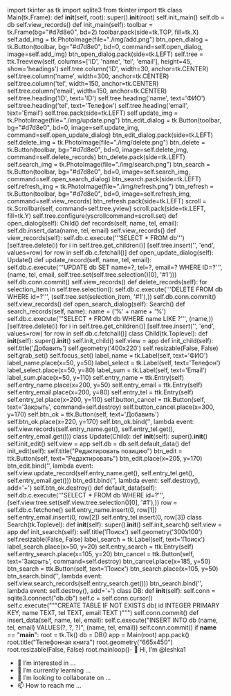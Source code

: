 import tkinter as tk import sqlite3 from tkinter import ttk class Main(tk.Frame): def __init__(self, root): super().__init__(root) self.init_main() self.db = db self.view_records() def init_main(self): toolbar = tk.Frame(bg="#d7d8e0", bd=2) toolbar.pack(side=tk.TOP, fill=tk.X) self.add_img = tk.PhotoImage(file="./img/add.png") btn_open_dialog = tk.Button(toolbar, bg="#d7d8e0", bd=0, command=self.open_dialog, image=self.add_img) btn_open_dialog.pack(side=tk.LEFT) self.tree = ttk.Treeview(self, columns=['ID', 'name', 'tel', 'email'], height=45, show='headings') self.tree.column('ID', width=30, anchor=tk.CENTER) self.tree.column('name', width=300, anchor=tk.CENTER) self.tree.column('tel', width=150, anchor=tk.CENTER) self.tree.column('email', width=150, anchor=tk.CENTER) self.tree.heading('ID', text='ID') self.tree.heading('name', text='ФИО') self.tree.heading('tel', text='Телефон') self.tree.heading('email', text='Email') self.tree.pack(side=tk.LEFT) self.update_img = tk.PhotoImage(file="./img/update.png") btn_edit_dialog = tk.Button(toolbar, bg="#d7d8e0", bd=0, image=self.update_img, command=self.open_update_dialog) btn_edit_dialog.pack(side=tk.LEFT) self.delete_img = tk.PhotoImage(file="./img/delete.png") btn_delete = tk.Button(toolbar, bg="#d7d8e0", bd=0, image=self.delete_img, command=self.delete_records) btn_delete.pack(side=tk.LEFT) self.search_img = tk.PhotoImage(file="./img/search.png") btn_search = tk.Button(toolbar, bg="#d7d8e0", bd=0, image=self.search_img, command=self.open_search_dialog) btn_search.pack(side=tk.LEFT) self.refresh_img = tk.PhotoImage(file="./img/refresh.png") btn_refresh = tk.Button(toolbar, bg="#d7d8e0", bd=0, image=self.refresh_img, command=self.view_records) btn_refresh.pack(side=tk.LEFT) scroll = tk.Scrollbar(self, command=self.tree.yview) scroll.pack(side=tk.LEFT, fill=tk.Y) self.tree.configure(yscrollcommand=scroll.set) def open_dialog(self): Child() def records(self, name, tel, email): self.db.insert_data(name, tel, email) self.view_records() def view_records(self): self.db.c.execute('''SELECT * FROM db''') [self.tree.delete(i) for i in self.tree.get_children()] [self.tree.insert('', 'end', values=row) for row in self.db.c.fetchall()] def open_update_dialog(self): Update() def update_record(self, name, tel, email): self.db.c.execute('''UPDATE db SET name=?, tel=?, email=? WHERE ID=?''', (name, tel, email, self.tree.set(self.tree.selection()[0], '#1'))) self.db.conn.commit() self.view_records() def delete_records(self): for selection_item in self.tree.selection(): self.db.c.execute('''DELETE FROM db WHERE id=?''', (self.tree.set(selection_item, '#1'),)) self.db.conn.commit() self.view_records() def open_search_dialog(self): Search() def search_records(self, name): name = ('%' + name + '%') self.db.c.execute('''SELECT * FROM db WHERE name LIKE ?''', (name,)) [self.tree.delete(i) for i in self.tree.get_children()] [self.tree.insert('', 'end', values=row) for row in self.db.c.fetchall()] class Child(tk.Toplevel): def __init__(self): super().__init__() self.init_child() self.view = app def init_child(self): self.title('Добавить') self.geometry('400x220') self.resizable(False, False) self.grab_set() self.focus_set() label_name = tk.Label(self, text='ФИО') label_name.place(x=50, y=50) label_select = tk.Label(self, text='Телефон') label_select.place(x=50, y=80) label_sum = tk.Label(self, text='Email') label_sum.place(x=50, y=110) self.entry_name = ttk.Entry(self) self.entry_name.place(x=200, y=50) self.entry_email = ttk.Entry(self) self.entry_email.place(x=200, y=80) self.entry_tel = ttk.Entry(self) self.entry_tel.place(x=200, y=110) self.button_cancel = ttk.Button(self, text='Закрыть', command=self.destroy) self.button_cancel.place(x=300, y=170) self.btn_ok = ttk.Button(self, text='Добавить') self.btn_ok.place(x=220, y=170) self.btn_ok.bind('<Button-1>', lambda event: self.view.records(self.entry_name.get(), self.entry_tel.get(), self.entry_email.get())) class Update(Child): def __init__(self): super().__init__() self.init_edit() self.view = app self.db = db self.default_data() def init_edit(self): self.title("Редактировать позицию") btn_edit = ttk.Button(self, text="Редактировать") btn_edit.place(x=205, y=170) btn_edit.bind('<Button-1>', lambda event: self.view.update_record(self.entry_name.get(), self.entry_tel.get(), self.entry_email.get())) btn_edit.bind('<Button-1>', lambda event: self.destroy(), add='+') self.btn_ok.destroy() def default_data(self): self.db.c.execute('''SELECT * FROM db WHERE id=?''', (self.view.tree.set(self.view.tree.selection()[0], '#1'),)) row = self.db.c.fetchone() self.entry_name.insert(0, row[1]) self.entry_email.insert(0, row[2]) self.entry_tel.insert(0, row[3]) class Search(tk.Toplevel): def __init__(self): super().__init__() self.init_search() self.view = app def init_search(self): self.title('Поиск') self.geometry('300x100') self.resizable(False, False) label_search = tk.Label(self, text='Поиск') label_search.place(x=50, y=20) self.entry_search = ttk.Entry(self) self.entry_search.place(x=105, y=20) btn_cancel = ttk.Button(self, text='Закрыть', command=self.destroy) btn_cancel.place(x=185, y=50) btn_search = ttk.Button(self, text='Поиск') btn_search.place(x=105, y=50) btn_search.bind('<Button-1>', lambda event: self.view.search_records(self.entry_search.get())) btn_search.bind('<Button-1>', lambda event: self.destroy(), add='+') class DB: def __init__(self): self.conn = sqlite3.connect("db.db") self.c = self.conn.cursor() self.c.execute("""CREATE TABLE IF NOT EXISTS db( id INTEGER PRIMARY KEY, name TEXT, tel TEXT, email TEXT )""") self.conn.commit() def insert_data(self, name, tel, email): self.c.execute("INSERT INTO db (name, tel, email) VALUES(?, ?, ?)", (name, tel, email)) self.conn.commit() if __name__ == "__main__": root = tk.Tk() db = DB() app = Main(root) app.pack() root.title("Телефонная книга") root.geometry("665x450") root.resizable(False, False) root.mainloop()- 👋 Hi, I’m @leshka1
- 👀 I’m interested in ...
- 🌱 I’m currently learning ...
- 💞️ I’m looking to collaborate on ...
- 📫 How to reach me ...

<!---
leshka1/leshka1 is a ✨ special ✨ repository because its `README.md` (this file) appears on your GitHub profile.
You can click the Preview link to take a look at your changes.
--->
